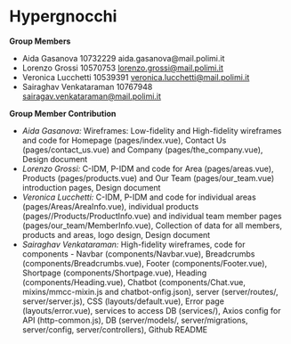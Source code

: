 # Hypergnocchi
**Group Members**
- Aida Gasanova 10732229‌ aida.gasanova‌@mail.polimi.it
- Lorenzo‌ ‌Grossi‌ ‌10570753‌ lorenzo.grossi@mail.polimi.it‌
- Veronica‌ ‌Lucchetti ‌10539391‌ ‌veronica.lucchetti@mail.polimi.it
- Sairaghav‌ ‌Venkataraman‌ ‌10767948‌ sairagav.venkataraman@mail.polimi.it

**Group Member Contribution**
- *Aida Gasanova:* Wireframes: Low-fidelity and High-fidelity wireframes and code for Homepage (pages/index.vue), Contact Us (pages/contact_us.vue) and Company (pages/the_company.vue), Design document
- *Lorenzo Grossi:* C-IDM, P-IDM and code for Area (pages/areas.vue), Products (pages/products.vue) and Our Team (pages/our_team.vue) introduction pages, Design document
- *Veronica Lucchetti:* C-IDM, P-IDM and code for individual areas (pages/Areas/AreaInfo.vue), individual products (pages//Products/ProductInfo.vue) and individual team member pages (pages/our_team/MemberInfo.vue), Collection of data for all members, products and areas, logo design, Design document
- *Sairaghav Venkataraman:* High-fidelity wireframes, code for components - Navbar (components/Navbar.vue), Breadcrumbs (components/Breadcrumbs.vue), Footer (components/Footer.vue), Shortpage (components/Shortpage.vue), Heading (components/Heading.vue), Chatbot (components/Chat.vue, mixins/mmcc-mixin.js and chatbot-onfig.json), server (server/routes/, server/server.js), CSS (layouts/default.vue), Error page (layouts/error.vue), services to access DB (services/), Axios config for API (http-common.js), DB (server/models/, server/migrations, server/config, server/controllers), Github README